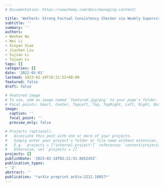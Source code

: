 ```yaml
---
# Documentation: https://wowchemy.com/docs/managing-content/

title: 'WeCheck: Strong Factual Consistency Checker via Weakly Supervised Learning'
subtitle: ''
summary: ''
authors:
- Wenhao Wu
- Wei Li
- Xinyan Xiao
- Jiachen Liu
- Sujian Li
- Yajuan Lv
tags: []
categories: []
date: '2022-01-01'
lastmod: 2023-02-18T10:21:52+08:00
featured: false
draft: false

# Featured image
# To use, add an image named `featured.jpg/png` to your page's folder.
# Focal points: Smart, Center, TopLeft, Top, TopRight, Left, Right, BottomLeft, Bottom, BottomRight.
image:
  caption: ''
  focal_point: ''
  preview_only: false

# Projects (optional).
#   Associate this post with one or more of your projects.
#   Simply enter your project's folder or file name without extension.
#   E.g. `projects = ["internal-project"]` references `content/project/deep-learning/index.md`.
#   Otherwise, set `projects = []`.
projects: []
publishDate: '2023-02-18T02:21:51.665245Z'
publication_types:
- '2'
abstract: ''
publication: '*arXiv preprint arXiv:2212.10057*'
---
```

